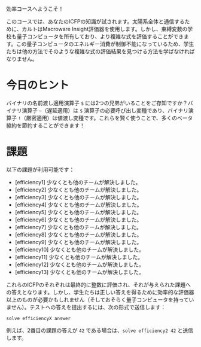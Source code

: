 効率コースへようこそ！

このコースでは、あなたのICFPの知識が試されます。太陽系全体と通信するために、カルトはMacroware Insight評価器を使用します。しかし、束縛変数の学校も量子コンピュータを所有しており、より複雑な式を評価することができます。この量子コンピュータのエネルギー消費が制御不能になっているため、学生たちは他の方法でそのような複雑な式の評価結果を見つける方法を学ばなければなりません。

# 今日のヒント

バイナリの名前渡し適用演算子 `$` には2つの兄弟がいることをご存知ですか？バイナリ演算子 `~`（遅延適用）は `$` 演算子の必要呼び出し変種であり、バイナリ演算子 `!`（厳密適用）は値渡し変種です。これらを賢く使うことで、多くのベータ縮約を節約することができます！

# 課題

以下の課題が利用可能です：

* [efficiency1] 少なくとも他のチームが解決しました。
* [efficiency2] 少なくとも他のチームが解決しました。
* [efficiency3] 少なくとも他のチームが解決しました。
* [efficiency4] 少なくとも他のチームが解決しました。
* [efficiency5] 少なくとも他のチームが解決しました。
* [efficiency6] 少なくとも他のチームが解決しました。
* [efficiency7] 少なくとも他のチームが解決しました。
* [efficiency8] 少なくとも他のチームが解決しました。
* [efficiency9] 少なくとも他のチームが解決しました。
* [efficiency10] 少なくとも他のチームが解決しました。
* [efficiency11] 少なくとも他のチームが解決しました。
* [efficiency12] 少なくとも他のチームが解決しました。
* [efficiency13] 少なくとも他のチームが解決しました。

これらのICFPのそれぞれは最終的に整数に評価され、それが与えられた課題への答えとなります。しかし、学生たちは正しい答えを得るために効率的な評価器以上のものが必要かもしれません（そしておそらく量子コンピュータを持っていません）。テストへの答えを提出するには、次の形式で送信します：

```
solve efficiencyX answer
```

例えば、2番目の課題の答えが `42` である場合は、`solve efficiency2 42` と送信します。